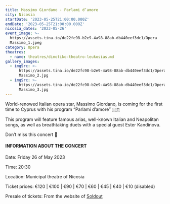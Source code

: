 ```yaml
---
title: Massimo Giordano - Parlami d’amore
city: Nicosia
startDate: '2023-05-25T21:00:00.000Z'
endDate: '2023-05-25T21:00:00.000Z'
nicosia_dates: '2023-05-26'
event_image: >-
  https://assets.tina.io/de22fc98-b2e9-4a98-88ab-db440eef3dc1/Opera
  Massimo_1.jpeg
category: Opera
theatres:
  - name: theatres/dimotiko-theatro-leukosias.md
gallery_images:
  - imgSrc: >-
      https://assets.tina.io/de22fc98-b2e9-4a98-88ab-db440eef3dc1/Opera
      Massimo_2.jpg
  - imgSrc: >-
      https://assets.tina.io/de22fc98-b2e9-4a98-88ab-db440eef3dc1/Opera
      Massimo_3.jpg
---
```


World-renowed Italian opera star, Massimo Giordano, is coming for the first time to Cyprus with his program “Parlami d’amore” 🇮🇹

This program will feature famous arias, well-known Italian and Neapolitan songs, as well as breathtaking duets with a special guest Ester Kandinova. 

Don’t miss this concert 🎵 

#### INFORMATION ABOUT THE CONCERT

Date: Friday 26 of May 2023

Time: 20:30

Location: Municipal theatre of Nicosia

Ticket prices: €120 | €100 | €90 | €70 | €60 | €45 | €40 | €10 (disabled)

Presale of tickets: From the website of [Soldout](https://www.soldoutticketbox.com/massimo-giornado-may-2023/?lang=en)

